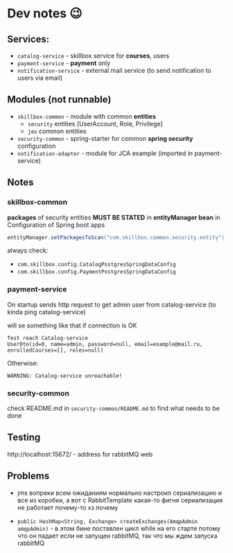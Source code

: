# Dev notes 😉

## Services:
* `catalog-service` - skillbox service for **courses**, users 
* `payment-service` - **payment** only
* `notification-service` - external mail service (to send notification to users via email)

## Modules (not runnable)
* `skillbox-common` - module with common **entities**
  * `security` entities [UserAccount, Role, Privilege]
  * `jms` common entities 
* `security-common` - spring-starter for common **spring security** configuration
* `notification-adapter` - module for JCA example (imported in payment-service)

## Notes
### skillbox-common
**packages** of security entities **MUST BE STATED** in **entityManager bean** in Configuration of Spring boot apps

```java
entityManager.setPackagesToScan("com.skillbox.common.security.entity");
```

always check:
* `com.skillbox.config.CatalogPostgresSpringDataConfig`
* `com.skillbox.config.PaymentPostgresSpringDataConfig`

### payment-service
On startup sends http request to get admin user from catalog-service (to kinda ping catalog-service)

will se something like that if connection is OK
```text
Test reach Catalog-service
UserDto(id=0, name=admin, password=null, email=example@mail.ru, enrolledCourses=[], roles=null)
```

Otherwise:
```text
WARNING: Catalog-service unreachable!
```

### security-common
check README.md in `security-common/README.md` to find what needs to be done  

## Testing
http://localhost:15672/ - address for rabbitMQ web

## Problems
* jms вопреки всем ожиданиям нормально настроил сериализацию и все из коробки, а вот с RabbitTemplate какая-то фигня
сериализация не работает почему-то хз почему

* `public HashMap<String, Exchange> createExchanges(AmqpAdmin amqpAdmin)` - в этом бине поставлен цикл while 
на его старте потому что он падает если не запущен rabbitMQ, 
так что мы ждем запуска rabbitMQ



